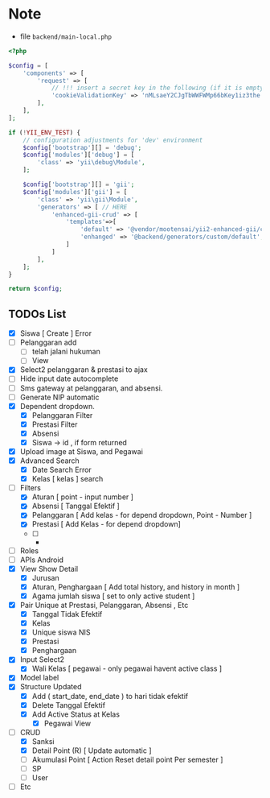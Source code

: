 # Note

* file ```backend/main-local.php```
```php
<?php

$config = [
    'components' => [
        'request' => [
            // !!! insert a secret key in the following (if it is empty) - this is required by cookie validation
            'cookieValidationKey' => 'nMLsaeY2CJgTbWWFWMp66bKey1iz3the',
        ],
    ],
];

if (!YII_ENV_TEST) {
    // configuration adjustments for 'dev' environment
    $config['bootstrap'][] = 'debug';
    $config['modules']['debug'] = [
        'class' => 'yii\debug\Module',
    ];

    $config['bootstrap'][] = 'gii';
    $config['modules']['gii'] = [
        'class' => 'yii\gii\Module',
        'generators' => [ // HERE
            'enhanced-gii-crud' => [
                'templates'=>[ 
                    'default' => '@vendor/mootensai/yii2-enhanced-gii/crud/default',
                    'enhanged' => '@backend/generators/custom/default',
                ]
            ]
        ],
    ];
}

return $config;

```


## TODOs List

- [x] Siswa  [ Create ] Error
- [ ] Pelanggaran add
    - [ ] telah jalani hukuman
    - [ ] View
- [x] Select2 pelanggaran & prestasi to ajax
- [ ] Hide input date autocomplete
- [ ] Sms gateway at pelanggaran, and absensi.
- [ ] Generate NIP automatic
- [x] Dependent dropdown.
    - [x] Pelanggaran Filter
    - [x] Prestasi Filter
    - [x] Absensi
    - [x] Siswa -> id , if form returned
- [x] Upload image at Siswa, and Pegawai
- [x] Advanced Search
    - [x] Date Search Error 
    - [x] Kelas [ kelas ] search
- [ ] Filters
    - [x] Aturan [ point - input number ]
    - [x] Absensi [ Tanggal Efektif ]
    - [x] Pelanggaran [ Add kelas - for depend dropdown, Point - Number ]
    - [x] Prestasi [ Add Kelas - for depend dropdown]
    - [ ] -
- [ ] Roles
- [ ] APIs Android
- [x] View Show Detail
    - [x] Jurusan
    - [x] Aturan, Penghargaan [ Add total history, and history in month ]
    - [x] Agama jumlah siswa [ set to only active student ]
- [x] Pair Unique at Prestasi, Pelanggaran, Absensi , Etc
    - [x] Tanggal Tidak Efektif
    - [x] Kelas
    - [x] Unique siswa NIS
    - [x] Prestasi
    - [x] Penghargaan
- [x] Input Select2
    - [x] Wali Kelas [ pegawai - only pegawai havent active class ]
- [x] Model label
- [x] Structure Updated
    - [x] Add ( start_date, end_date ) to hari tidak efektif
    - [x] Delete Tanggal Efektif
    - [x] Add Active Status at Kelas
        - [x] Pegawai View
- [ ] CRUD 
    - [x] Sanksi
    - [x] Detail Point (R) [ Update automatic ]
    - [ ] Akumulasi Point [ Action Reset detail point Per semester ]
    - [ ] SP
    - [ ] User
- [ ] Etc